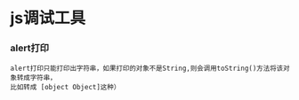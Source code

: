 # js调试工具

### alert打印
    alert打印只能打印出字符串，如果打印的对象不是String,则会调用toString()方法将该对象转成字符串，
    比如转成 [object Object]这种）
